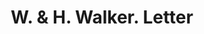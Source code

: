 ---
doi: 10.7916/D82C095D
date_other: '1890'
date_other_textual: 1890-1899
form: correspondence
genre:
- Letters (correspondence)
name:
- W. & H. Walker
object_in_context_url: https://biggert.cul.columbia.edu/items/view/ave_biggert_01496
subject_hierarchical_geographic:
- Pittsburgh, Pennsylvania, United States
subject_name:
- W. & H. Walker
title: W. & H. Walker. Letter
sort_title: W. & H. Walker. Letter
call_number: ave_biggert_01496
coordinates:
- 40.439722222222215,-79.97638888888889
pid: ave_biggert_01496
identifiers: ave_biggert_01496
permalink: /biggert/ave_biggert_01496/
layout: iiif-image-page
---